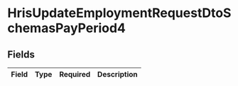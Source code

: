 # HrisUpdateEmploymentRequestDtoSchemasPayPeriod4


## Fields

| Field       | Type        | Required    | Description |
| ----------- | ----------- | ----------- | ----------- |